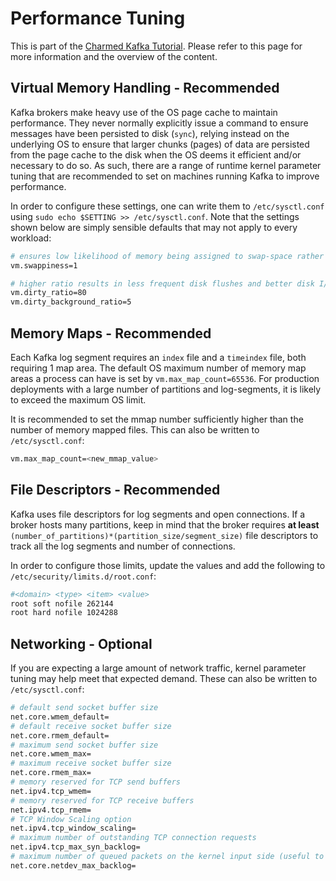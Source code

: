 # Performance Tuning

This is part of the [Charmed Kafka Tutorial](https://discourse.charmhub.io/t/charmed-kafka-tutorial/). Please refer to this page for more information and the overview of the content.

## Virtual Memory Handling - Recommended
Kafka brokers make heavy use of the OS page cache to maintain performance. They never normally explicitly issue a command to ensure messages have been persisted to disk (`sync`), relying instead on the underlying OS to ensure that larger chunks (pages) of data are persisted from the page cache to the disk when the OS deems it efficient and/or necessary to do so. As such, there are a range of runtime kernel parameter tuning that are recommended to set on machines running Kafka to improve performance.

In order to configure these settings, one can write them to `/etc/sysctl.conf` using `sudo echo $SETTING >> /etc/sysctl.conf`. Note that the settings shown below are simply sensible defaults that may not apply to every workload:
```bash
# ensures low likelihood of memory being assigned to swap-space rather than drop pages from the page cache
vm.swappiness=1

# higher ratio results in less frequent disk flushes and better disk I/O performance
vm.dirty_ratio=80
vm.dirty_background_ratio=5
```

## Memory Maps - Recommended
Each Kafka log segment requires an `index` file and a `timeindex` file, both requiring 1 map area. The default OS maximum number of memory map areas a process can have is set by `vm.max_map_count=65536`. For production deployments with a large number of partitions and log-segments, it is likely to exceed the maximum OS limit.

It is recommended to set the mmap number sufficiently higher than the number of memory mapped files. This can also be written to `/etc/sysctl.conf`:
```bash
vm.max_map_count=<new_mmap_value>
```

## File Descriptors - Recommended
Kafka uses file descriptors for log segments and open connections. If a broker hosts many partitions, keep in mind that the broker requires **at least** `(number_of_partitions)*(partition_size/segment_size)` file descriptors to track all the log segments and number of connections.

In order to configure those limits, update the values and add the following to `/etc/security/limits.d/root.conf`:
```bash
#<domain> <type> <item> <value>
root soft nofile 262144
root hard nofile 1024288
```

## Networking - Optional
If you are expecting a large amount of network traffic, kernel parameter tuning may help meet that expected demand. These can also be written to `/etc/sysctl.conf`:
```bash
# default send socket buffer size
net.core.wmem_default=
# default receive socket buffer size
net.core.rmem_default=
# maximum send socket buffer size
net.core.wmem_max=
# maximum receive socket buffer size
net.core.rmem_max=
# memory reserved for TCP send buffers
net.ipv4.tcp_wmem=
# memory reserved for TCP receive buffers
net.ipv4.tcp_rmem=
# TCP Window Scaling option
net.ipv4.tcp_window_scaling=
# maximum number of outstanding TCP connection requests
net.ipv4.tcp_max_syn_backlog=
# maximum number of queued packets on the kernel input side (useful to deal with spike of network requests).
net.core.netdev_max_backlog=